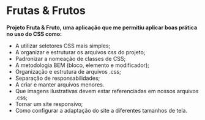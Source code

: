 # Frutas & Frutos
**Projeto Fruta & Fruto, uma aplicação que me permitiu aplicar boas prática no uso do CSS como:**

* A utilizar seletores CSS mais simples;
* A organizar e estruturar os arquivos css do projeto;
* Padronizar a nomeação de classes de CSS;
* A metodologia BEM (bloco, elemento e modificador);
* Organização e estrutura de arquivos .css;
* Separação de responsabilidades;
* A criar e manter arquivos menores.
* Que imagens ilustrativas devem estar referenciadas em nossos arquivos .css;
* Tornar um site responsivo;
* Como configurar a adaptação do site a diferentes tamanhos de tela.